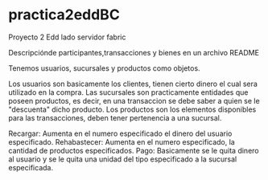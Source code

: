 # practica2eddBC
Proyecto 2 Edd lado servidor fabric


Descripciónde participantes,transacciones y bienes en un archivo README


Tenemos usuarios, sucursales y productos como objetos.

Los usuarios son basicamente los clientes, tienen cierto dinero el cual sera utilizado en la compra.
Las sucursales son practicamente entidades que poseen productos, es decir, en una transaccion se debe saber a quien se le "descuenta" dicho producto.
Los productos son los elementos disponibles para las transacciones, deben tener pertenencia a una sucursal.

Recargar: Aumenta en el numero especificado el dinero del usuario especificado.
Rehabastecer: Aumenta en el numero especificado, la cantidad de productos especificados.
Pago: Basicamente se le quita dinero al usuario y se le quita una unidad del tipo especificado a la sucursal especificada.

